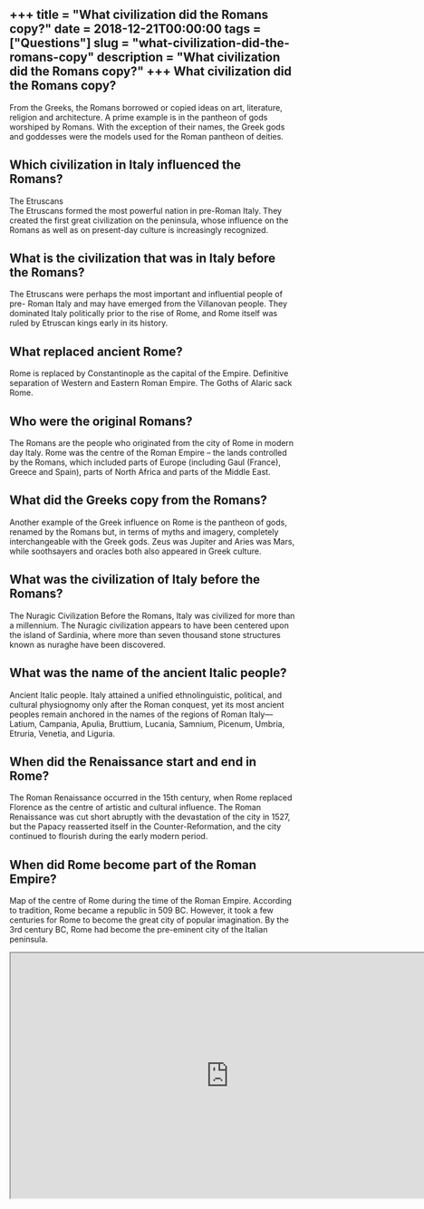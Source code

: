 +++
title = "What civilization did the Romans copy?"
date = 2018-12-21T00:00:00
tags = ["Questions"]
slug = "what-civilization-did-the-romans-copy"
description = "What civilization did the Romans copy?"
+++
What civilization did the Romans copy?
--------------------------------------

From the Greeks, the Romans borrowed or copied ideas on art, literature, religion and architecture. A prime example is in the pantheon of gods worshiped by Romans. With the exception of their names, the Greek gods and goddesses were the models used for the Roman pantheon of deities.

Which civilization in Italy influenced the Romans?
--------------------------------------------------

The Etruscans  
The Etruscans formed the most powerful nation in pre-Roman Italy. They created the first great civilization on the peninsula, whose influence on the Romans as well as on present-day culture is increasingly recognized.

What is the civilization that was in Italy before the Romans?
-------------------------------------------------------------

The Etruscans were perhaps the most important and influential people of pre- Roman Italy and may have emerged from the Villanovan people. They dominated Italy politically prior to the rise of Rome, and Rome itself was ruled by Etruscan kings early in its history.

What replaced ancient Rome?
---------------------------

Rome is replaced by Constantinople as the capital of the Empire. Definitive separation of Western and Eastern Roman Empire. The Goths of Alaric sack Rome.

Who were the original Romans?
-----------------------------

The Romans are the people who originated from the city of Rome in modern day Italy. Rome was the centre of the Roman Empire – the lands controlled by the Romans, which included parts of Europe (including Gaul (France), Greece and Spain), parts of North Africa and parts of the Middle East.

What did the Greeks copy from the Romans?
-----------------------------------------

Another example of the Greek influence on Rome is the pantheon of gods, renamed by the Romans but, in terms of myths and imagery, completely interchangeable with the Greek gods. Zeus was Jupiter and Aries was Mars, while soothsayers and oracles both also appeared in Greek culture.

What was the civilization of Italy before the Romans?
-----------------------------------------------------

The Nuragic Civilization Before the Romans, Italy was civilized for more than a millennium. The Nuragic civilization appears to have been centered upon the island of Sardinia, where more than seven thousand stone structures known as nuraghe have been discovered.

What was the name of the ancient Italic people?
-----------------------------------------------

Ancient Italic people. Italy attained a unified ethnolinguistic, political, and cultural physiognomy only after the Roman conquest, yet its most ancient peoples remain anchored in the names of the regions of Roman Italy— Latium, Campania, Apulia, Bruttium, Lucania, Samnium, Picenum, Umbria, Etruria, Venetia, and Liguria.

When did the Renaissance start and end in Rome?
-----------------------------------------------

The Roman Renaissance occurred in the 15th century, when Rome replaced Florence as the centre of artistic and cultural influence. The Roman Renaissance was cut short abruptly with the devastation of the city in 1527, but the Papacy reasserted itself in the Counter-Reformation, and the city continued to flourish during the early modern period.

When did Rome become part of the Roman Empire?
----------------------------------------------

Map of the centre of Rome during the time of the Roman Empire. According to tradition, Rome became a republic in 509 BC. However, it took a few centuries for Rome to become the great city of popular imagination. By the 3rd century BC, Rome had become the pre-eminent city of the Italian peninsula.

<iframe allow="accelerometer; autoplay; clipboard-write; encrypted-media; gyroscope; picture-in-picture" allowfullscreen="" class="__youtube_prefs__  epyt-is-override  no-lazyload" data-no-lazy="1" data-origheight="433" data-origwidth="770" data-skipgform_ajax_framebjll="" height="433" id="_ytid_70800" loading="lazy" src="https://www.youtube.com/embed/FkySjRwUteE?enablejsapi=1&autoplay=0&cc_load_policy=0&cc_lang_pref=&iv_load_policy=1&loop=0&modestbranding=0&rel=1&fs=1&playsinline=0&autohide=2&theme=dark&color=red&controls=1&" title="YouTube player" width="770"></iframe>